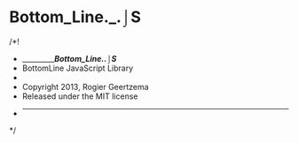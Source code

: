 # Bottom_Line._.⌡S

/*!
 * _____________Bottom_Line._.⌡S___
 * BottomLine JavaScript Library
 *
 * Copyright 2013, Rogier Geertzema
 * Released under the MIT license
 * ________________________________
 */
